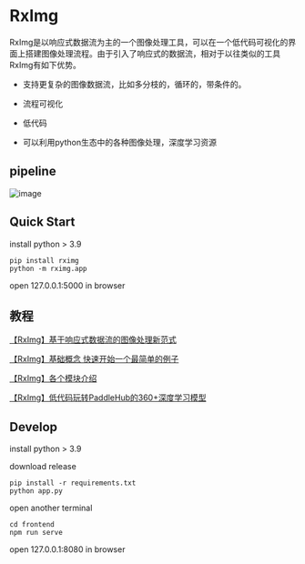 # RxImg

RxImg是以响应式数据流为主的一个图像处理工具，可以在一个低代码可视化的界面上搭建图像处理流程。由于引入了响应式的数据流，相对于以往类似的工具RxImg有如下优势。

* 支持更复杂的图像数据流，比如多分枝的，循环的，带条件的。

* 流程可视化

* 低代码

* 可以利用python生态中的各种图像处理，深度学习资源


## pipeline

![image](https://github.com/rximg/rximgimagebed/blob/master/firstdemo.gif?raw=true)

## Quick Start

install python > 3.9

```
pip install rximg
python -m rximg.app
```
open 127.0.0.1:5000 in browser

## 教程
[【RxImg】基于响应式数据流的图像处理新范式](https://zhuanlan.zhihu.com/p/496054199])

[【RxImg】基础概念 快速开始一个最简单的例子](https://zhuanlan.zhihu.com/p/497466246)

[【RxImg】各个模块介绍](https://zhuanlan.zhihu.com/p/498125496)

[【RxImg】低代码玩转PaddleHub的360+深度学习模型](https://zhuanlan.zhihu.com/p/517834251)

## Develop 

install python > 3.9

download release
```
pip install -r requirements.txt
python app.py
```
open another terminal

```
cd frontend
npm run serve
```
open 127.0.0.1:8080 in browser
